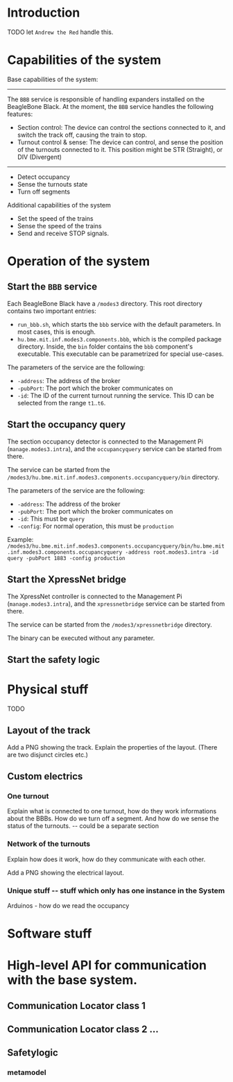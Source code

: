 # Introduction

TODO let `Andrew the Red` handle this.

<!-- Use a top-down approach -->

 # Capabilities of the system

<!-- TODO -->

 Base capabilities of the system:

-----------
 The `BBB` service is responsible of handling expanders installed on the BeagleBone Black. At the moment, the `BBB` service handles the following features:
   - Section control: The device can control the sections connected to it, and switch the track off, causing the train to stop.
   - Turnout control & sense: The device can control, and sense the position of the turnouts connected to it. This position might be STR (Straight), or DIV (Divergent)
-----------

- Detect occupancy
- Sense the turnouts state
- Turn off segments

Additional capabilities of the system <!-- (via the XpressNet component) -->

- Set the speed of the trains
- Sense the speed of the trains
- Send and receive STOP signals.

# Operation of the system

## Start the `BBB` service

Each BeagleBone Black have a `/modes3` directory. This root directory contains two important entries:
  - `run_bbb.sh`, which starts the `bbb` service with the default parameters. In most cases, this is enough.
  - `hu.bme.mit.inf.modes3.components.bbb`, which is the compiled package directory. Inside, the `bin` folder contains the `bbb` component's executable. This executable can be parametrized for special use-cases.

The parameters of the service are the following:
  - `-address`: The address of the broker
  - `-pubPort`: The port which the broker communicates on
  - `-id`: The ID of the current turnout running the service. This ID can be selected from the range `t1`..`t6`.

## Start the occupancy query

The section occupancy detector is connected to the Management Pi (`manage.modes3.intra`), and the `occupancyquery` service can be started from there.

The service can be started from the `/modes3/hu.bme.mit.inf.modes3.components.occupancyquery/bin` directory.

The parameters of the service are the following:
  - `-address`: The address of the broker
  - `-pubPort`: The port which the broker communicates on
  - `-id`: This must be `query`
  - `-config`: For normal operation, this must be `production`

  Example: `/modes3/hu.bme.mit.inf.modes3.components.occupancyquery/bin/hu.bme.mit.inf.modes3.components.occupancyquery -address root.modes3.intra -id query -pubPort 1883 -config production`

## Start the XpressNet bridge

The XpressNet controller is connected to the Management Pi (`manage.modes3.intra`), and the `xpressnetbridge` service can be started from there.

The service can be started from the `/modes3/xpressnetbridge` directory.

The binary can be executed without any parameter.

## Start the safety logic

# Physical stuff

TODO

## Layout of the track

Add a PNG showing the track. Explain the properties of the layout. (There are two disjunct circles etc.)

## Custom electrics

### One turnout

Explain what is connected to one turnout, how do they work
informations about the BBBs. How do we turn off a segment. And how do we sense the status of the turnouts. -- could be a separate section

### Network of the turnouts

Explain how does it work, how do they communicate with each other.

Add a PNG showing the electrical layout.

### Unique stuff -- stuff which only has one instance in the System

Arduinos - how do we read the occupancy

# Software stuff

# High-level API for communication with the base system.
<!-- We should define what is the base system :) -->

## Communication Locator class 1

## Communication Locator class 2 ...

## Safetylogic

### metamodel

###
